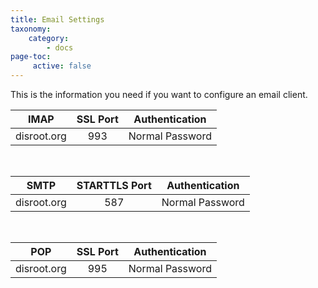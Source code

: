 ```yaml
---
title: Email Settings
taxonomy:
    category:
        - docs
page-toc:
     active: false
---
```


This is the information you need if you want to configure an email client.

|IMAP|SSL Port| Authentication|
|:--:|:--:|:--:|
|disroot.org|993|Normal Password|

<br>

|SMTP|STARTTLS Port|Authentication|
|:--:|:--:|:--:|
|disroot.org|587|Normal Password|

<br>

|POP |SSL Port|Authentication|
|:--:|:--:|:--:|
|disroot.org|995|Normal Password|

